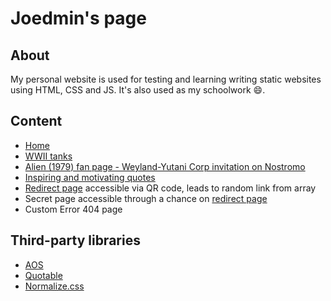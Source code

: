 # Joedmin's page

## About

My personal website is used for testing and learning writing static websites using HTML, CSS and JS.
It's also used as my schoolwork 😄.

## Content

* [Home](https://joedmin580.github.io/)
* [WWII tanks](https://joedmin580.github.io/pages/tanks.html)
* [Alien (1979) fan page - Weyland-Yutani Corp invitation on Nostromo](https://joedmin580.github.io/pages/alien.html)
* [Inspiring and motivating quotes](https://joedmin580.github.io/pages/quotes.html)
* [Redirect page](https://joedmin580.github.io/pages/redirect.html) accessible via QR code, leads to random link from array
* Secret page accessible through a chance on [redirect page](https://joedmin580.github.io/pages/redirect.html)
* Custom Error 404 page

## Third-party libraries

* [AOS](https://github.com/michalsnik/aos)
* [Quotable](https://github.com/lukePeavey/quotable)
* [Normalize.css](https://github.com/necolas/normalize.css/)
